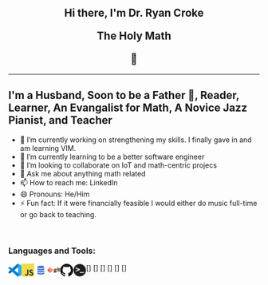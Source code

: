 <h2 align="center">Hi there, I'm Dr. Ryan Croke <p text="bold">The Holy Math</p> 👋</h2>
  
---
## I'm a Husband, Soon to be a Father 👶, Reader, Learner, An Evangalist for Math, A Novice Jazz Pianist, and Teacher
  

- 🔭 I’m currently working on strengthening my skills. I finally gave in and am learning VIM.
- 🌱 I’m currently learning to be a better software engineer
- 👯 I’m looking to collaborate on IoT and math-centric projecs
- 💬 Ask me about anything math related
- 📫 How to reach me: LinkedIn
- 😄 Pronouns: He/Him
- ⚡ Fun fact: If it were financially feasible I would either do music full-time or go back to teaching. 

<br />

### Languages and Tools:

[<img align="left" alt="Visual Studio Code" width="26px" src="https://raw.githubusercontent.com/github/explore/80688e429a7d4ef2fca1e82350fe8e3517d3494d/topics/visual-studio-code/visual-studio-code.png" />]
[<img align="left" alt="JavaScript" width="26px" src="https://raw.githubusercontent.com/github/explore/80688e429a7d4ef2fca1e82350fe8e3517d3494d/topics/javascript/javascript.png" />]
[<img align="left" alt="SQL" width="26px" src="https://raw.githubusercontent.com/github/explore/80688e429a7d4ef2fca1e82350fe8e3517d3494d/topics/sql/sql.png" />]
[<img align="left" alt="Git" width="26px" src="https://raw.githubusercontent.com/github/explore/80688e429a7d4ef2fca1e82350fe8e3517d3494d/topics/git/git.png" />]
[<img align="left" alt="GitHub" width="26px" src="https://raw.githubusercontent.com/github/explore/78df643247d429f6cc873026c0622819ad797942/topics/github/github.png" />]
[<img align="left" alt="Terminal" width="26px" src="https://raw.githubusercontent.com/github/explore/80688e429a7d4ef2fca1e82350fe8e3517d3494d/topics/terminal/terminal.png" />]

<br />
